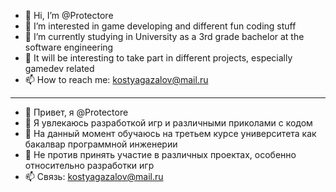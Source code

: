 - 👋 Hi, I’m @Protectore
- 👀 I’m interested in game developing and different fun coding stuff
- 🌱 I’m currently studying in University as a 3rd grade bachelor at the software engineering
- 💞️ It will be interesting to take part in different projects, especially gamedev related
- 📫 How to reach me: kostyagazalov@mail.ru

___________________________________________________________________________________________________

- 👋 Привет, я @Protectore
- 👀 Я увлекаюсь разработкой игр и различными приколами с кодом
- 🌱 На данный момент обучаюсь на третьем курсе университета как бакалвар программной инженерии
- 💞️ Не против принять участие в различных проектах, особенно относительно разработки игр
- 📫 Связь: kostyagazalov@mail.ru

<!---
Protectore/Protectore is a ✨ special ✨ repository because its `README.md` (this file) appears on your GitHub profile.
You can click the Preview link to take a look at your changes.
--->
